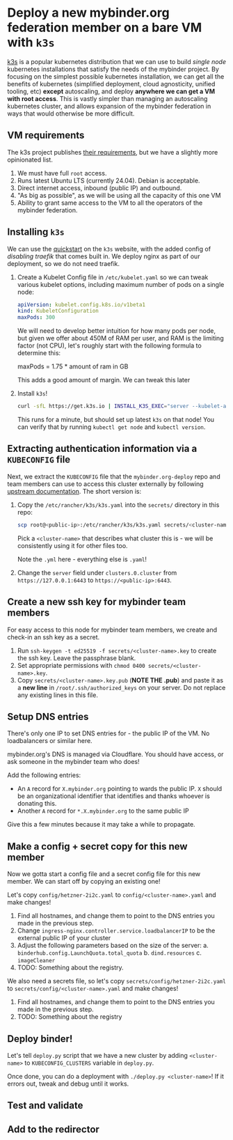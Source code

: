 # Deploy a new mybinder.org federation member on a bare VM with `k3s`

[k3s](https://k3s.io/) is a popular kubernetes distribution that we can use
to build _single node_ kubernetes installations that satisfy the needs of the
mybinder project. By focusing on the simplest possible kubernetes installation,
we can get all the benefits of kubernetes (simplified deployment, cloud agnosticity,
unified tooling, etc) **except** autoscaling, and deploy **anywhere we can get a VM
with root access**. This is vastly simpler than managing an autoscaling kubernetes
cluster, and allows expansion of the mybinder federation in ways that would otherwise
be more difficult.

## VM requirements

The k3s project publishes [their requirements](https://docs.k3s.io/installation/requirements?),
but we have a slightly more opinionated list.

1. We must have full `root` access.
2. Runs latest Ubuntu LTS (currently 24.04). Debian is acceptable.
3. Direct internet access, inbound (public IP) and outbound.
4. "As big as possible", as we will be using all the capacity of this one VM
5. Ability to grant same access to the VM to all the operators of the mybinder federation.

## Installing `k3s`

We can use the [quickstart](https://docs.k3s.io/quick-start) on the `k3s` website, with the added
config of _disabling traefik_ that comes built in. We deploy nginx as part of our deployment, so we
do not need traefik.

1. Create a Kubelet Config file in `/etc/kubelet.yaml` so we can
   tweak various kubelet options, including maximum number of pods on a single
   node:

   ```yaml
   apiVersion: kubelet.config.k8s.io/v1beta1
   kind: KubeletConfiguration
   maxPods: 300
   ```

   We will need to develop better intuition for how many pods per node, but given we offer about
   450M of RAM per user, and RAM is the limiting factor (not CPU), let's roughly start with the
   following formula to determine this:

   maxPods = 1.75 \* amount of ram in GB

   This adds a good amount of margin. We can tweak this later

2. Install `k3s`!

   ```bash
   curl -sfL https://get.k3s.io | INSTALL_K3S_EXEC="server --kubelet-arg=config=/etc/kubelet.yaml" sh -s - --disable=traefik
   ```

   This runs for a minute, but should set up latest `k3s` on that node! You can verify that by running
   `kubectl get node` and `kubectl version`.

## Extracting authentication information via a `KUBECONFIG` file

Next, we extract the `KUBECONFIG` file that the `mybinder.org-deploy` repo and team members can use to access
this cluster externally by following [upstream documentation](https://docs.k3s.io/cluster-access#accessing-the-cluster-from-outside-with-kubectl).
The short version is:

1. Copy the `/etc/rancher/k3s/k3s.yaml` into the `secrets/` directory in this repo:

   ```bash
   scp root@<public-ip>:/etc/rancher/k3s/k3s.yaml secrets/<cluster-name>-kubeconfig.yml
   ```

   Pick a `<cluster-name>` that describes what cluster this is - we will be consistently using it for other files too.

   Note the `.yml` here - everything else is `.yaml`!

2. Change the `server` field under `clusters.0.cluster` from `https://127.0.0.1:6443` to `https://<public-ip>:6443`.

## Create a new ssh key for mybinder team members

For easy access to this node for mybinder team members, we create and check-in an ssh key as
a secret.

1. Run `ssh-keygen -t ed25519 -f secrets/<cluster-name>.key` to create the ssh key. Leave the passphrase blank.
2. Set appropriate permissions with `chmod 0400 secrets/<cluster-name>.key`.
3. Copy `secrets/<cluster-name>.key.pub` (**NOTE THE .pub**) and paste it as a **new line** in `/root/.ssh/authorized_keys` on your server. Do not replace any existing lines in this file.

## Setup DNS entries

There's only one IP to set DNS entries for - the public IP of the VM. No loadbalancers or similar here.

mybinder.org's DNS is managed via Cloudflare. You should have access, or ask someone in the mybinder team who does!

Add the following entries:

- An `A` record for `X.mybinder.org` pointing to wards the public IP. `X` should be an organizational identifier that identifies and thanks whoever is donating this.
- Another `A` record for `*.X.mybinder.org` to the same public IP

Give this a few minutes because it may take a while to propagate.

## Make a config + secret copy for this new member

Now we gotta start a config file and a secret config file for this new member. We can start off by copying an existing one!

Let's copy `config/hetzner-2i2c.yaml` to `config/<cluster-name>.yaml` and make changes!

1. Find all hostnames, and change them to point to the DNS entries you made in the previous step.
2. Change `ingress-nginx.controller.service.loadbalancerIP` to be the external public IP of your cluster
3. Adjust the following parameters based on the size of the server:
   a. `binderhub.config.LaunchQuota.total_quota`
   b. `dind.resources`
   c. `imageCleaner`
4. TODO: Something about the registry.

We also need a secrets file, so let's copy `secrets/config/hetzner-2i2c.yaml` to `secrets/config/<cluster-name>.yaml` and make changes!

1. Find all hostnames, and change them to point to the DNS entries you made in the previous step.
2. TODO: Something about the registry

## Deploy binder!

Let's tell `deploy.py` script that we have a new cluster by adding `<cluster-name>` to `KUBECONFIG_CLUSTERS` variable in `deploy.py`.

Once done, you can do a deployment with `./deploy.py <cluster-name>`! If it errors out, tweak and debug until it works.
## Test and validate

## Add to the redirector
